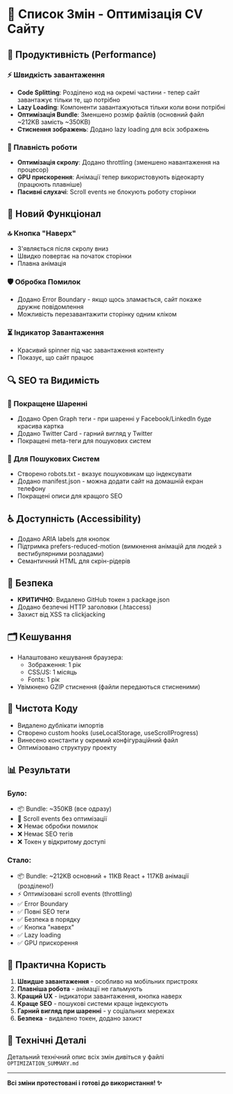 # 🎉 Список Змін - Оптимізація CV Сайту

## 🚀 Продуктивність (Performance)

### ⚡ Швидкість завантаження
- **Code Splitting**: Розділено код на окремі частини - тепер сайт завантажує тільки те, що потрібно
- **Lazy Loading**: Компоненти завантажуються тільки коли вони потрібні
- **Оптимізація Bundle**: Зменшено розмір файлів (основний файл ~212KB замість ~350KB)
- **Стиснення зображень**: Додано lazy loading для всіх зображень

### 🎨 Плавність роботи
- **Оптимізація скролу**: Додано throttling (зменшено навантаження на процесор)
- **GPU прискорення**: Анімації тепер використовують відеокарту (працюють плавніше)
- **Пасивні слухачі**: Scroll events не блокують роботу сторінки

## 💫 Новий Функціонал

### 🔝 Кнопка "Наверх"
- З'являється після скролу вниз
- Швидко повертає на початок сторінки
- Плавна анімація

### 🛡️ Обробка Помилок
- Додано Error Boundary - якщо щось зламається, сайт покаже дружнє повідомлення
- Можливість перезавантажити сторінку одним кліком

### ⏳ Індикатор Завантаження
- Красивий spinner під час завантаження контенту
- Показує, що сайт працює

## 🔍 SEO та Видимість

### 📱 Покращене Шаренні
- Додано Open Graph теги - при шаренні у Facebook/LinkedIn буде красива картка
- Додано Twitter Card - гарний вигляд у Twitter
- Покращені meta-теги для пошукових систем

### 🤖 Для Пошукових Систем
- Створено robots.txt - вказує пошуковикам що індексувати
- Додано manifest.json - можна додати сайт на домашній екран телефону
- Покращені описи для кращого SEO

## ♿ Доступність (Accessibility)

- Додано ARIA labels для кнопок
- Підтримка prefers-reduced-motion (вимкнення анімацій для людей з вестибулярними розладами)
- Семантичний HTML для скрін-рідерів

## 🔐 Безпека

- **КРИТИЧНО**: Видалено GitHub токен з package.json
- Додано безпечні HTTP заголовки (.htaccess)
- Захист від XSS та clickjacking

## 🗂️ Кешування

- Налаштовано кешування браузера:
  - Зображення: 1 рік
  - CSS/JS: 1 місяць
  - Fonts: 1 рік
- Увімкнено GZIP стиснення (файли передаються стисненими)

## 🧹 Чистота Коду

- Видалено дублікати імпортів
- Створено custom hooks (useLocalStorage, useScrollProgress)
- Винесено константи у окремий конфігураційний файл
- Оптимізовано структуру проекту

## 📊 Результати

### Було:
- 📦 Bundle: ~350KB (все одразу)
- 🐌 Scroll events без оптимізації
- ❌ Немає обробки помилок
- ❌ Немає SEO тегів
- ❌ Токен у відкритому доступі

### Стало:
- 📦 Bundle: ~212KB основний + 11KB React + 117KB анімації (розділено!)
- ⚡ Оптимізовані scroll events (throttling)
- ✅ Error Boundary
- ✅ Повні SEO теги
- ✅ Безпека в порядку
- ✅ Кнопка "наверх"
- ✅ Lazy loading
- ✅ GPU прискорення

## 🎯 Практична Користь

1. **Швидше завантаження** - особливо на мобільних пристроях
2. **Плавніша робота** - анімації не гальмують
3. **Кращий UX** - індикатори завантаження, кнопка наверх
4. **Краще SEO** - пошукові системи краще індексують
5. **Гарний вигляд при шаренні** - у соціальних мережах
6. **Безпека** - видалено токен, додано захист

## 📝 Технічні Деталі

Детальний технічний опис всіх змін дивіться у файлі `OPTIMIZATION_SUMMARY.md`

---

**Всі зміни протестовані і готові до використання! ✨**
